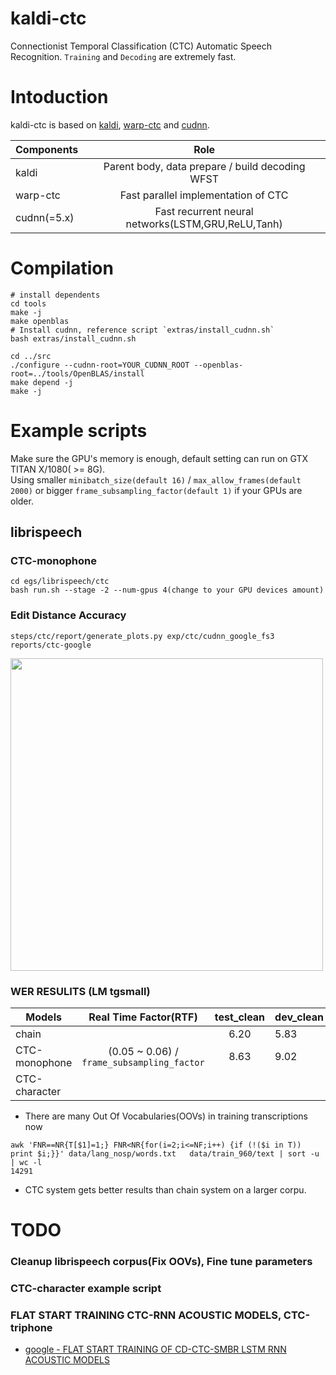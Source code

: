 # kaldi-ctc


Connectionist Temporal Classification (CTC) Automatic Speech Recognition. `Training` and `Decoding` are extremely fast.

# Intoduction
kaldi-ctc is based on [kaldi](https://github.com/kaldi-asr/kaldi), [warp-ctc](https://github.com/baidu-research/warp-ctc) and [cudnn](https://developer.nvidia.com/cudnn).

| Components |    Role    |
| -----------|:-------------:|
| kaldi      | Parent body, data prepare / build decoding WFST  |
| warp-ctc   | Fast parallel implementation of CTC  |
| cudnn(=5.x)|Fast recurrent neural networks(LSTM,GRU,ReLU,Tanh)  |

# Compilation

```
# install dependents
cd tools
make -j
make openblas
# Install cudnn, reference script `extras/install_cudnn.sh`
bash extras/install_cudnn.sh

cd ../src
./configure --cudnn-root=YOUR_CUDNN_ROOT --openblas-root=../tools/OpenBLAS/install
make depend -j
make -j
```

# Example scripts
Make sure the GPU's memory is enough, default setting can run on GTX TITAN X/1080( >= 8G).  
Using smaller `minibatch_size(default 16)` / `max_allow_frames(default 2000)` or bigger `frame_subsampling_factor(default 1)` if your GPUs are older.

## librispeech

### CTC-monophone
```
cd egs/librispeech/ctc
bash run.sh --stage -2 --num-gpus 4(change to your GPU devices amount)
```

### Edit Distance Accuracy
```
steps/ctc/report/generate_plots.py exp/ctc/cudnn_google_fs3 reports/ctc-google
```
<img src="./egs/librispeech/ctc/reports/ctc-google/accuracy.jpg" width="500">

### WER RESULITS (LM tgsmall)
| Models | Real Time Factor(RTF) | test_clean | dev_clean | test_other | dev_other |
| -------|:----:|:------:| :-------|:----------:|:----------:|
|chain   |         |  6.20  | 5.83| 14.73 |14.56|
| CTC-monophone    | (0.05 ~ 0.06) / `frame_subsampling_factor` |  8.63 | 9.02 | 20.75 |  22.16 |
| CTC-character    |  |

* There are many Out Of Vocabularies(OOVs) in training transcriptions now

```
awk 'FNR==NR{T[$1]=1;} FNR<NR{for(i=2;i<=NF;i++) {if (!($i in T)) print $i;}}' data/lang_nosp/words.txt   data/train_960/text | sort -u | wc -l
14291
```

* CTC system gets better results than chain system on a larger corpu.


# TODO
### Cleanup librispeech corpus(Fix OOVs), Fine tune parameters
### CTC-character example script
### FLAT START TRAINING CTC-RNN ACOUSTIC MODELS, CTC-triphone
* [google - FLAT START TRAINING OF CD-CTC-SMBR LSTM RNN ACOUSTIC MODELS](http://ieeexplore.ieee.org/document/7472710/)


